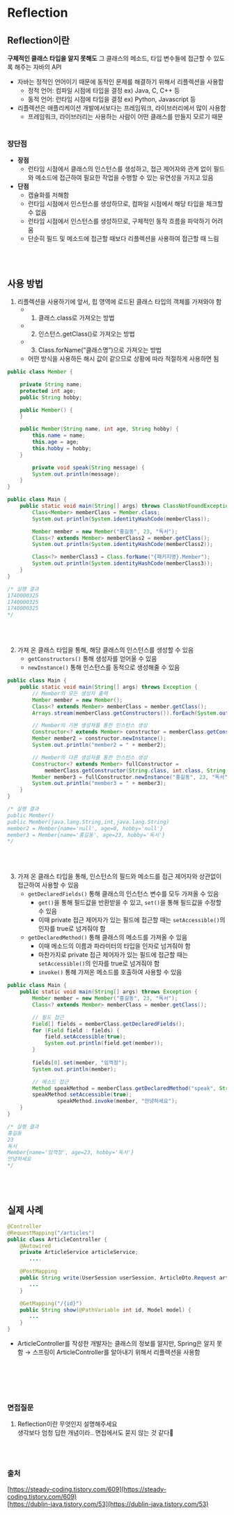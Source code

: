 # Reflection 
## Reflection이란

**구체적인 클래스 타입을 알지 못해도** 그 클래스의 메소드, 타입 변수들에 접근할 수 있도록 해주는 자바의 API

- 자바는 정적인 언어이기 때문에 동적인 문제를 해결하기 위해서 리플렉션을 사용함
    - 정적 언어: 컴파일 시점에 타입을 결정 ex) Java, C, C++ 등
    - 동적 언어: 런타임 시점에 타입을 결정 ex) Python, Javascript 등
- 리플렉션은 애플리케이션 개발에서보다는 프레임워크, 라이브러리에서 많이 사용함
    - 프레임워크, 라이브러리는 사용하는 사람이 어떤 클래스를 만들지 모르기 때문
<br></br>
### 장단점
- **장점**
    - 런타임 시점에서 클래스의 인스턴스를 생성하고, 접근 제어자와 관계 없이 필드와 메소드에 접근하여 필요한 작업을 수행할 수 있는 유연성을 가지고 있음
- **단점**
    - 캡슐화를 저해함
    - 런타임 시점에서 인스턴스를 생성하므로, 컴파일 시점에서 해당 타입을 체크할 수 없음
    - 런타임 시점에서 인스턴스를 생성하므로, 구체적인 동작 흐름을 파악하기 어려움
    - 단순히 필드 및 메소드에 접근할 때보다 리플렉션을 사용하여 접근할 때 느림

<br></br>

## 사용 방법
1. 리플렉션을 사용하기에 앞서, 힙 영역에 로드된 클래스 타입의 객체를 가져와야 함 
    - 1. 클래스.class로 가져오는 방법
    - 2. 인스턴스.getClass()로 가져오는 방법
    - 3. Class.forName(”클래스명”)으로 가져오는 방법
    - 어떤 방식을 사용하든 해시 값이 같으므로 상황에 따라 적절하게 사용하면 됨

```java
public class Member {

    private String name;
    protected int age;
    public String hobby;

    public Member() {
    }

    public Member(String name, int age, String hobby) {
        this.name = name;
        this.age = age;
        this.hobby = hobby;
    }

		private void speak(String message) {
        System.out.println(message);
    }
}

public class Main {
    public static void main(String[] args) throws ClassNotFoundException {
        Class<Member> memberClass = Member.class;
        System.out.println(System.identityHashCode(memberClass));

        Member member = new Member("홍길동", 23, "독서");
        Class<? extends Member> memberClass2 = member.getClass();
        System.out.println(System.identityHashCode(memberClass2));

        Class<?> memberClass3 = Class.forName("{패키지명}.Member");
        System.out.println(System.identityHashCode(memberClass3));
    }
}

/* 실행 결과
1740000325
1740000325
1740000325 
*/
```
<br></br>

2. 가져 온 클래스 타입을 통해, 해당 클래스의 인스턴스를 생성할 수 있음
    - `getConstructors()` 통해 생성자를 얻어올 수 있음
    - `newInstance()` 통해 인스턴스를 동적으로 생성해줄 수 있음

```java
public class Main {
    public static void main(String[] args) throws Exception {
        // Member의 모든 생성자 출력 
        Member member = new Member();
        Class<? extends Member> memberClass = member.getClass();
        Arrays.stream(memberClass.getConstructors()).forEach(System.out::println);

        // Member의 기본 생성자를 통한 인스턴스 생성
        Constructor<? extends Member> constructor = memberClass.getConstructor();
        Member member2 = constructor.newInstance();
        System.out.println("member2 = " + member2);

        // Member의 다른 생성자를 통한 인스턴스 생성
        Constructor<? extends Member> fullConstructor =
            memberClass.getConstructor(String.class, int.class, String.class);
        Member member3 = fullConstructor.newInstance("홍길동", 23, "독서");
        System.out.println("member3 = " + member3);
    }
}

/* 실행 결과
public Member()
public Member(java.lang.String,int,java.lang.String)
member2 = Member{name='null', age=0, hobby='null'}
member3 = Member{name='홍길동', age=23, hobby='독서'} 
*/
```
<br></br>

3. 가져 온 클래스 타입을 통해, 인스턴스의 필드와 메소드를 접근 제어자와 상관없이 접근하여 사용할 수 있음 
    - `getDeclaredFields()` 통해 클래스의 인스턴스 변수를 모두 가져올 수 있음
        - `get()`을 통해 필드값을 반환받을 수 있고, `set()`을 통해 필드값을 수정할 수 있음
        - 이때 private 접근 제어자가 있는 필드에 접근할 때는 `setAccessible()`의 인자를 true로 넘겨줘야 함
    - `getDeclaredMethod()` 통해 클래스의 메소드를 가져올 수 있음
        - 이때 메소드의 이름과 파라미터의 타입을 인자로 넘겨줘야 함
        - 마찬가지로 private 접근 제어자가 있는 필드에 접근할 때는 `setAccessible()`의 인자를 true로 넘겨줘야 함
        - `invoke()` 통해 가져온 메소드를 호출하여 사용할 수 있음

```java
public class Main {
    public static void main(String[] args) throws Exception {
        Member member = new Member("홍길동", 23, "독서");
        Class<? extends Member> memberClass = member.getClass();

        // 필드 접근
        Field[] fields = memberClass.getDeclaredFields();
        for (Field field : fields) {
            field.setAccessible(true);
            System.out.println(field.get(member));
        }
				
        fields[0].set(member, "임꺽정");
        System.out.println(member);

        // 메소드 접근
        Method speakMethod = memberClass.getDeclaredMethod("speak", String.class);
        speakMethod.setAccessible(true);
				speakMethod.invoke(member, "안녕하세요");
    }
}

/* 실행 결과
홍길동
23
독서
Member{name='임꺽정', age=23, hobby='독서'}
안녕하세요
*/
```

<br></br>

## 실제 사례
```java
@Controller
@RequestMapping("/articles")
public class ArticleController {    
    @Autowired    
    private ArticleService articleService;       
       ....

    @PostMapping
    public String write(UserSession userSession, ArticleDto.Request articleDto){
       ...
    }

    @GetMapping("/{id}")
    public String show(@PathVariable int id, Model model) {
       ...
    }
}
```

- ArticleController를 작성한 개발자는 클래스의 정보를 알지만, Spring은 알지 못함 
→ 스프링이 ArticleController를 알아내기 위해서 리플렉션을 사용함

<br></br>
<br></br>

### 면접질문
1. Reflection이란 무엇인지 설명해주세요      
생각보다 엄청 딥한 개념이라.. 면접에서도 묻지 않는 것 같다🤔

<br></br>
### 출처
[https://steady-coding.tistory.com/609](https://steady-coding.tistory.com/609)     
[https://dublin-java.tistory.com/53](https://dublin-java.tistory.com/53)
